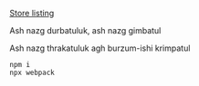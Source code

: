 [Store listing](https://chromewebstore.google.com/detail/tengwar-transcriber/pcdkckmmamgpdagoenfhifahcfnpipne?authuser=1&hl=en)

Ash nazg durbatuluk, ash nazg gimbatul

Ash nazg thrakatuluk agh burzum-ishi krimpatul

```
npm i
npx webpack
```

